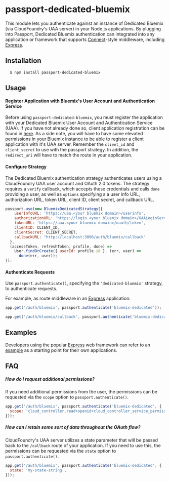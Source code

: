 # passport-dedicated-bluemix

This module lets you authenticate against an instance of Dedicated Bluemix (via CloudFoundry's UAA server) in your Node.js applications. By plugging into Passport, Dedicated Bluemix authentication can integrated into any application or framework that supports [Connect](http://www.senchalabs.org/connect/)-style middleware, including [Express](http://expressjs.com/).

## Installation
```
  $ npm install passport-dedicated-bluemix
```
## Usage


#### Register Application with Bluemix's User Account and Authentication Service

Before using `passport-dedicated-bluemix`, you must register the application with your Dedicated Bluemix User Account and Authentication Service (UAA).  If you have not already done so, client application registration can be found in [here](https://github.com/cloudfoundry/uaa/blob/master/docs/UAA-APIs.rst#register-client-post-oauth-clients). As a side note, you will have to have some elevated permissions in your Bluemix instance to be able to register a client application with it's UAA server. Remember the `client_id` and `client_secret` to use with the passport strategy. In addition, the `redirect_uri` will have to match the route in your application.

#### Configure Strategy

The Dedicated Bluemix authentication strategy authenticates users using a CloudFoundry UAA user account and OAuth 2.0 tokens. The strategy requires a `verify` callback, which accepts these credentials and calls `done` providing a user, as well as `options` specifying a a user info URL, authorization URL, token URL, client ID, client secret, and callback URL.


```js
passport.use(new BluemixDedicatedStrategy({
    userInfoURL: 'https://uaa.<your bluemix domain>/userinfo',
    authorizationURL: 'https://login.<your bluemix domain>/UAALoginServerWAR/oauth/authorize',
    tokenURL: 'https://uaa.<your bluemix domain>/oauth/token',
    clientID: CLIENT_ID,
    clientSecret: CLIENT_SECRET,
    callbackURL: "http://localhost:3000/auth/bluemix/callback"
  },
  (accessToken, refreshToken, profile, done) =>
    User.findOrCreate({ userId: profile.id }, (err, user) =>
      done(err, user));
));
```

#### Authenticate Requests

Use `passport.authenticate()`, specifying the `'dedicated-bluemix'` strategy, to authenticate requests.

For example, as route middleware in an [Express](http://expressjs.com/)
application:

```js
app.get('/auth/bluemix', passport.authenticate('bluemix-dedicated'));

app.get('/auth/bluemix/callback', passport.authenticate('bluemix-dedicated', { successRedirect: '/home', failureRedirect: '/login' }));
```

## Examples

Developers using the popular [Express](http://expressjs.com/) web framework can
refer to an [example](https://github.com/colbyy/passport-dedicated-bluemix/blob/master/examples/server.js)
as a starting point for their own applications.

## FAQ

##### How do I request additional permissions?

If you need additional permissions from the user, the permissions can be
requested via the `scope` option to `passport.authenticate()`.

```js
app.get('/auth/bluemix', passport.authenticate('bluemix-dedicated', {
  scope: 'cloud_controller.read+openid+cloud_controller_service_permissions.read'
}));
```

##### How can I retain some sort of data throughout the OAuth flow?

CloudFoundry's UAA server utilizes a state parameter that will be passed back to the `/callback` route of your application. If you need to use this, the permissions can be
requested via the `state` option to `passport.authenticate()`. 

```js
app.get('/auth/bluemix', passport.authenticate('bluemix-dedicated', {
  state: 'my-state-string',
}));
```

